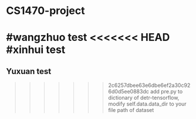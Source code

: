 # CS1470-project
#wangzhuo test
<<<<<<< HEAD
#xinhui test
=======
## Yuxuan test
>>>>>>> 2c6257dbee63e6dbe6ef2a30c926d0d5ee0883dc
add pre.py to dictionary of detr-tensorflow, modify self.data.data_dir to your file path of dataset
